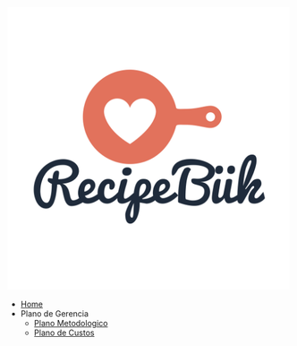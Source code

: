 <a href="/">
    <img src="assets/assets/logo.svg" class="sidebar-recipebuk-logo">
</a>

* [Home](README.md)
* Plano de Gerencia
    * [Plano Metodologico](plano_de_gerencia/plano-metodologico.md)
    * [Plano de Custos](plano_de_gerencia/PlanoCustos.md)

